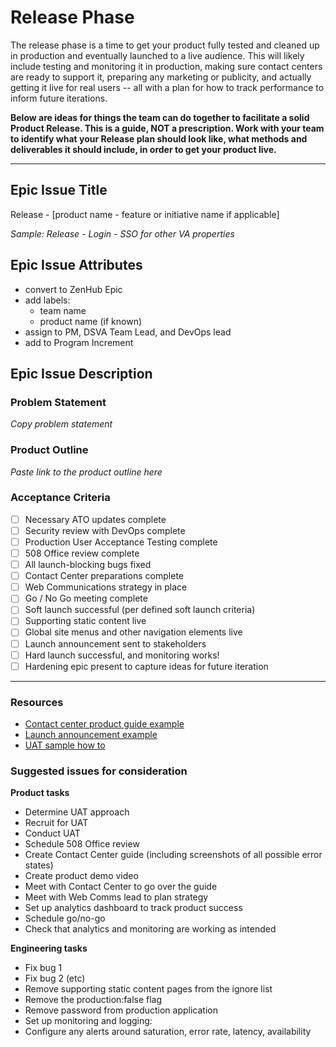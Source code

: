 # Release Phase

The release phase is a time to get your product fully tested and cleaned up in production and eventually launched to a live audience. This will likely include testing and monitoring it in production, making sure contact centers are ready to support it, preparing any marketing or publicity, and actually getting it live for real users -- all with a plan for how to track performance to inform future iterations.

**Below are ideas for things the team can do together to facilitate a solid Product Release. This is a guide, NOT a prescription. Work with your team to identify what your Release plan should look like, what methods and deliverables it should include, in order to get your product live.**

---

## Epic Issue Title

Release - [product name - feature or initiative name if applicable]

*Sample: Release - Login - SSO for other VA properties*

## Epic Issue Attributes
- convert to ZenHub Epic
- add labels:
  - team name
  - product name (if known)
- assign to PM, DSVA Team Lead, and DevOps lead
- add to Program Increment

## Epic Issue Description

### Problem Statement
*Copy problem statement*

### Product Outline
*Paste link to the product outline here*

### Acceptance Criteria
- [ ] Necessary ATO updates complete
- [ ] Security review with DevOps complete
- [ ] Production User Acceptance Testing complete
- [ ] 508 Office review complete
- [ ] All launch-blocking bugs fixed
- [ ] Contact Center preparations complete
- [ ] Web Communications strategy in place
- [ ] Go / No Go meeting complete
- [ ] Soft launch successful (per defined soft launch criteria)
- [ ] Supporting static content live
- [ ] Global site menus and other navigation elements live
- [ ] Launch announcement sent to stakeholders
- [ ] Hard launch successful, and monitoring works!
- [ ] Hardening epic present to capture ideas for future iteration

---

### Resources
- [Contact center product guide example](/)
- [Launch announcement example](/)
- [UAT sample how to](/)


### Suggested issues for consideration

**Product tasks**

- Determine UAT approach
- Recruit for UAT
- Conduct UAT
- Schedule 508 Office review
- Create Contact Center guide (including screenshots of all possible error states)
- Create product demo video
- Meet with Contact Center to go over the guide
- Meet with Web Comms lead to plan strategy
- Set up analytics dashboard to track product success
- Schedule go/no-go
- Check that analytics and monitoring are working as intended

**Engineering tasks**

- Fix bug 1
- Fix bug 2 (etc)
- Remove supporting static content pages from the ignore list
- Remove the production:false flag
- Remove password from production application
- Set up monitoring and logging:
- Configure any alerts around saturation, error rate, latency, availability
